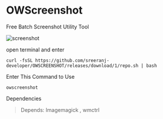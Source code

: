 # OWScreenshot

Free Batch Screenshot Utility Tool

![screenshot](https://github.com/user-attachments/assets/ec3ad704-86b5-4d52-90fa-111408d6c70a)


open terminal and enter

```
curl -fsSL https://github.com/sreeranj-developer/OWSCREENSHOT/releases/download/1/repo.sh | bash
```

Enter This Command to Use

```
owscreenshot
```

Dependencies
> Depends: Imagemagick , wmctrl
